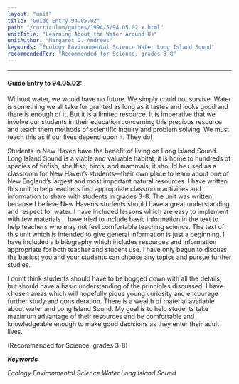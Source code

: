 ```yaml
---
layout: "unit"
title: "Guide Entry 94.05.02"
path: "/curriculum/guides/1994/5/94.05.02.x.html"
unitTitle: "Learning About the Water Around Us"
unitAuthor: "Margaret D. Andrews"
keywords: "Ecology Environmental Science Water Long Island Sound"
recommendedFor: "Recommended for Science, grades 3-8"
---
```

<body>
<hr/>
<h4>
Guide Entry to 94.05.02:
</h4>
Without water, we would have no future. We simply could not survive. Water is something we all take for granted as long as it tastes and looks good and there is enough of it. But it is a limited resource. It is imperative that we involve our students in their education concerning this precious resource and teach them methods of scientific inquiry and problem solving. We must teach this as if our lives depend upon it. They do!
<p>
Students in New Haven have the benefit of living on Long Island Sound. Long Island Sound is a viable and valuable habitat; it is home to hundreds of species of finfish, shellfish, birds, and mammals; it should be used as a classroom for New Haven’s students—their own place to learn about one of New England’s largest and most important natural resources. I have written this unit to help teachers find appropriate classroom activities and information to share with students in grades 3-8. The unit was written because I believe New Haven’s students should have a great understanding and respect for water. I have included lessons which are easy to implement with few materials. I have tried to include basic information in the text to help teachers who may not feel comfortable teaching science. The text of this unit which is intended to give general information is just a beginning. I have included a bibliography which includes resources and information appropriate for both teacher and student use. I have only begun to discuss the basics; you and your students can choose any topics and pursue further studies.
</p>
<p>
I don’t think students should have to be bogged down with all the details, but should have a basic understanding of the principles discussed. I have chosen areas which will hopefully pique young curiosity and encourage further study and consideration. There is a wealth of material available about water and Long Island Sound. My goal is to help students take maximum advantage of their resources and be comfortable and knowledgeable enough to make good decisions as they enter their adult lives.
</p>
<p>
(Recommended for Science, grades 3-8)
</p>
<p>
<b>
<i>
Keywords
</i>
</b>
<br/>
</p>
<p>
<i>
Ecology Environmental Science Water Long Island Sound
</i>
</p>
</body>